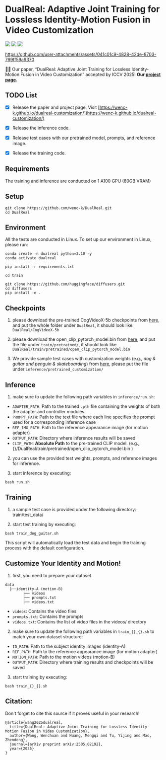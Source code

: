 # DualReal: Adaptive Joint Training for Lossless Identity-Motion Fusion in Video Customization
<a href="https://wenc-k.github.io/dualreal-customization/"><img src="https://img.shields.io/static/v1?label=Project&message=Website&color=blue"></a>
<a href="https://arxiv.org/pdf/2505.02192"><img src="https://img.shields.io/badge/arXiv-2505.02192-b31b1b.svg"></a>
<a href="https://www.apache.org/licenses/LICENSE-2.0.txt"><img src="https://img.shields.io/badge/License-Apache-yellow"></a>

https://github.com/user-attachments/assets/041c01c9-4828-42de-8703-769ff59a9370


🎉🎉 Our paper, “DualReal: Adaptive Joint Training for Lossless Identity-Motion Fusion in Video
Customization” accepted by ICCV 2025!
**Our [project page](https://wenc-k.github.io/dualreal-customization/).**

## TODO List

- [x] Release the paper and project page. Visit [https://wenc-k.github.io/dualreal-customization/](https://wenc-k.github.io/dualreal-customization/) 
- [x] Release the inference code.
- [x] Release test cases with our pretrained model, prompts, and reference image.
- [x] Release the training code.


## Requirements
The training and inference are conducted on 1 A100 GPU (80GB VRAM)
## Setup
```
git clone https://github.com/wenc-k/DualReal.git
cd DualReal
```


## Environment
All the tests are conducted in Linux. To set up our environment in Linux, please run:
```
conda create -n dualreal python=3.10 -y
conda activate dualreal

pip install -r requirements.txt
```

```
cd train

git clone https://github.com/huggingface/diffusers.git
cd diffusers 
pip install -e .
```


## Checkpoints
1. please download the pre-trained CogVideoX-5b checkpoints from [here](https://huggingface.co/THUDM/CogVideoX-5b), and put the whole folder under `DualReal`, it should look like `DualReal/CogVideoX-5b`

2. please download the open_clip_pytorch_model.bin from [here](https://huggingface.co/laion/CLIP-ViT-H-14-laion2B-s32B-b79K/tree/main), and put the file under `train/pretrained/`, it should look like `DualReal/train/pretrained/open_clip_pytorch_model.bin`

3. We provide sample test cases with customization weights (e.g., *dog & guitar and penguin & skateboarding*) from [here](https://huggingface.co/wenc-k/DualReal/tree/main), please put the file under `inference/pretrained_customization/`


## Inference
1. make sure to update the following path variables in `inference/run.sh`:
- `ADAPTER_PATH`: Path to the trained `.pth` file containing the weights of both the adapter and controller modules
- `PROMPT_PATH`: Path to the text file where each line specifies the prompt used for a corresponding inference case
- `REF_IMG_PATH`: Path to the reference appearance image (for motion adapter)
- `OUTPUT_PATH`: Directory where inference results will be saved
- `CLIP_PATH`: **Absolute Path** to the pre-trained CLIP model. (e.g., {}/DualReal/train/pretrained/open_clip_pytorch_model.bin )

2. you can use the provided test weights, prompts, and reference images for inference.

3. start inference by executing:
```
bash run.sh
```


## Training
1. a sample test case is provided under the following directory: train/test_data/

2. start test training by executing:

```
bash train_dog_guitar.sh
```

This script will automatically load the test data and begin the training process with the default configuration.

## Customize Your Identity and Motion!
1. first, you need to prepare your dataset.
```
data
  ├──identity-A (motion-B)
        ├── videos
        ├── prompts.txt
        ├── videos.txt
```
- `videos`: Contains the video files
- `prompts.txt`: Contains the prompts
- `videos.txt`: Contains the list of video files in the videos/ directory


2. make sure to update the following path variables in `train_{}_{}.sh` to match your own dataset structure:
- `ID_PATH`: Path to the subject identity images (identity-A)
- `REF_PATH`: Path to the reference appearance image (for motion adapter)
- `MOTION_PATH`: Path to the motion videos (motion-B)
- `OUTPUT_PATH`: Directory where training results and checkpoints will be saved

3. start training by executing:
```
bash train_{}_{}.sh
```


## Citation:
Don't forget to cite this source if it proves useful in your research!
```
@article{wang2025dualreal,
  title={DualReal: Adaptive Joint Training for Lossless Identity-Motion Fusion in Video Customization},
  author={Wang, Wenchuan and Huang, Mengqi and Tu, Yijing and Mao, Zhendong},
  journal={arXiv preprint arXiv:2505.02192},
  year={2025}
}
```
